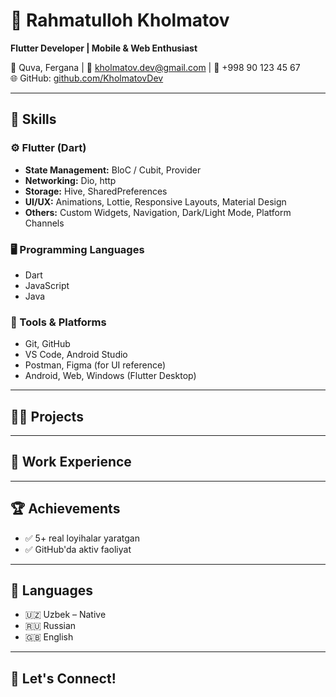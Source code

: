 # 💼 Rahmatulloh Kholmatov

**Flutter Developer | Mobile & Web Enthusiast**

📍 Quva, Fergana | 📨 kholmatov.dev@gmail.com | 📱 +998 90 123 45 67  
🌐 GitHub: [github.com/KholmatovDev](https://github.com/KholmatovDev)  


---

## 🧠 Skills

### ⚙️ Flutter (Dart)
- **State Management:** BloC / Cubit, Provider
- **Networking:** Dio, http
- **Storage:** Hive, SharedPreferences
- **UI/UX:** Animations, Lottie, Responsive Layouts, Material Design
- **Others:** Custom Widgets, Navigation, Dark/Light Mode, Platform Channels

### 🖥 Programming Languages
- Dart
- JavaScript
- Java

### 🧰 Tools & Platforms
- Git, GitHub
- VS Code, Android Studio
- Postman, Figma (for UI reference)
- Android, Web, Windows (Flutter Desktop)

---

## 🧑‍💻 Projects


---

## 💼 Work Experience

---

## 🏆 Achievements

- ✅ 5+ real loyihalar yaratgan
- ✅ GitHub'da aktiv faoliyat

---

## 📌 Languages

- 🇺🇿 Uzbek – Native
- 🇷🇺 Russian  
- 🇬🇧 English

---

## 🔗 Let's Connect!

